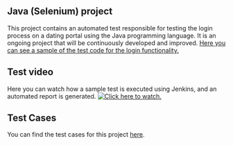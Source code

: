 ## Java (Selenium) project

This project contains an automated test responsible for testing the login process on a dating portal using the Java programming language. It is an ongoing project that will be continuously developed and improved. [Here you can see a sample of the test code for the login functionality.](https://github.com/BeataSmolinska/ChrzescijanskaRandkaQA/blob/main/ChrzescijanskaRandkaQA/src/test/java/chrzescijanksaRandka/testScenarios/LoginTest.java)

## Test video
Here you can watch how a sample test is executed using Jenkins, and an automated report is generated.
[![Click here to watch.](thumbnail_url)](https://drive.google.com/file/d/1iqjgD2_YqJ9pjq-EsHEjjhQZMphff-ix/view?usp=sharing)

## Test Cases

You can find the test cases for this project [here](https://drive.google.com/drive/u/0/folders/1e4OJhXK4SUNeyUJIwPBIXQFWeK5lQRj8).
